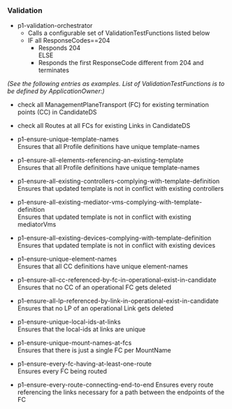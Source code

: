 ### Validation  
- p1-validation-orchestrator  
  - Calls a configurable set of ValidationTestFunctions listed below  
  - IF all ResponseCodes==204  
    - Responds 204  
    ELSE  
    - Responds the first ResponseCode different from 204 and terminates  

_(See the following entries as examples. List of ValidationTestFunctions is to be defined by ApplicationOwner:)_  


  - check all ManagementPlaneTransport (FC) for existing termination points (CC) in CandidateDS  
  - check all Routes at all FCs for existing Links in CandidateDS  

- p1-ensure-unique-template-names  
  Ensures that all Profile definitions have unique template-names  
- p1-ensure-all-elements-referencing-an-existing-template  
  Ensures that all Profile definitions have unique template-names  
- p1-ensure-all-existing-controllers-complying-with-template-definition  
  Ensures that updated template is not in conflict with existing controllers  
- p1-ensure-all-existing-mediator-vms-complying-with-template-definition  
  Ensures that updated template is not in conflict with existing mediatorVms  
- p1-ensure-all-existing-devices-complying-with-template-definition  
  Ensures that updated template is not in conflict with existing devices  
- p1-ensure-unique-element-names  
  Ensures that all CC definitions have unique element-names  
- p1-ensure-all-cc-referenced-by-fc-in-operational-exist-in-candidate  
  Ensures that no CC of an operational FC gets deleted  
- p1-ensure-all-lp-referenced-by-link-in-operational-exist-in-candidate  
  Ensures that no LP of an operational Link gets deleted  
- p1-ensure-unique-local-ids-at-links  
  Ensures that the local-ids at links are unique  
- p1-ensure-unique-mount-names-at-fcs  
  Ensures that there is just a single FC per MountName  
- p1-ensure-every-fc-having-at-least-one-route  
  Ensures every FC being routed
- p1-ensure-every-route-connecting-end-to-end
  Ensures every route referencing the links necessary for a path between the endpoints of the FC  